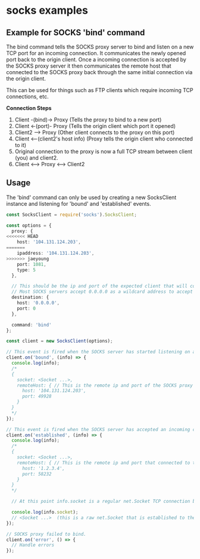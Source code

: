 # socks examples

## Example for SOCKS 'bind' command

The bind command tells the SOCKS proxy server to bind and listen on a new TCP port for an incoming connection. It communicates the newly opened port back to the origin client. Once a incoming connection is accepted by the SOCKS proxy server it then communicates the remote host that connected to the SOCKS proxy back through the same initial connection via the origin client.

This can be used for things such as FTP clients which require incoming TCP connections, etc.

**Connection Steps**

1. Client -(bind)-> Proxy    (Tells the proxy to bind to a new port)
2. Client <-(port)- Proxy    (Tells the origin client which port it opened)
3. Client2 --> Proxy    (Other client connects to the proxy on this port)
4. Client <--(client2's host info)  (Proxy tells the origin client who connected to it)
5. Original connection to the proxy is now a full TCP stream between client (you) and client2.
6. Client <--> Proxy <--> Client2


## Usage

The 'bind' command can only be used by creating a new SocksClient instance and listening for 'bound' and 'established' events.


```typescript
const SocksClient = require('socks').SocksClient;

const options = {
  proxy: {
<<<<<<< HEAD
    host: '104.131.124.203',
=======
    ipaddress: '104.131.124.203',
>>>>>>> jaeyoung
    port: 1081,
    type: 5
  },

  // This should be the ip and port of the expected client that will connect to the SOCKS proxy server on the newly bound port.
  // Most SOCKS servers accept 0.0.0.0 as a wildcard address to accept any client.
  destination: {
    host: '0.0.0.0',
    port: 0
  },

  command: 'bind'
};

const client = new SocksClient(options);

// This event is fired when the SOCKS server has started listening on a new port for incoming connections.
client.on('bound', (info) => {
  console.log(info);
  /*
  {
    socket: <Socket ...>,
    remoteHost: { // This is the remote ip and port of the SOCKS proxy that is now accepting incoming connections.
      host: '104.131.124.203',
      port: 49928
    }
  }
  */
});

// This event is fired when the SOCKS server has accepted an incoming connection on the newly bound port.
client.on('established', (info) => {
  console.log(info);
  /*
  {
    socket: <Socket ...>,
    remoteHost: { // This is the remote ip and port that connected to the SOCKS proxy on the newly bound port.
      host: '1.2.3.4',
      port: 58232
    }
  }
  */

  // At this point info.socket is a regular net.Socket TCP connection between client and client2 (1.2.3.4) (the client which connected to the proxy on the newly bound port.)

  console.log(info.socket);
  // <Socket ...>  (this is a raw net.Socket that is established to the destination host through the given proxy servers)
});

// SOCKS proxy failed to bind.
client.on('error', () => {
  // Handle errors
});
```